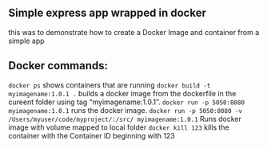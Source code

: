 ## Simple express app wrapped in docker
this was to demonstrate how to create a Docker Image and container from a simple app
## Docker commands:
`docker ps`
shows containers that are running
`docker build -t myimagename:1.0.1 .`
builds a docker image from the dockerfile in the cureent folder using tag “myimagename:1.0.1”.
`docker run -p 5050:8080 myimagename:1.0.1`
runs the docker image.
`docker run -p 5050:8080 -v /Users/myuser/code/myproject/:/src/ myimagename:1.0.1`
Runs docker image with volume mapped to local folder
`docker kill 123`
kills the container with the Container ID beginning with 123
